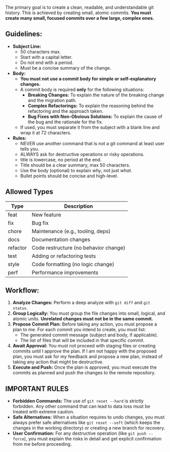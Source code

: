 The primary goal is to create a clean, readable, and understandable git history. This is achieved by creating small, atomic commits. **You must create many small, focused commits over a few large, complex ones.**

## Guidelines:

- **Subject Line:**
    -   50 characters max.
    -   Start with a capital letter.
    -   Do not end with a period.
    -   Must be a concise summary of the change.
- **Body:**
    -   **You must not use a commit body for simple or self-explanatory changes.**
    -   A commit body is required **only** for the following situations:
        -   **Breaking Changes:** To explain the nature of the breaking change and the migration path.
        -   **Complex Refactorings:** To explain the reasoning behind the refactoring and the approach taken.
        -   **Bug Fixes with Non-Obvious Solutions:** To explain the cause of the bug and the rationale for the fix.
    -   If used, you must separate it from the subject with a blank line and wrap it at 72 characters.
- **Rules:**
    - NEVER use another command that is not a git command at least user tells you.
    - ALWAYS ask for destructive operations or risky operations.
    * title is lowercase, no period at the end.
    * Title should be a clear summary, max 50 characters.
    * Use the body (optional) to explain *why*, not just *what*.
    * Bullet points should be concise and high-level.

## Allowed Types

| Type     | Description                           |
| -------- | ------------------------------------- |
| feat     | New feature                           |
| fix      | Bug fix                               |
| chore    | Maintenance (e.g., tooling, deps)     |
| docs     | Documentation changes                 |
| refactor | Code restructure (no behavior change) |
| test     | Adding or refactoring tests           |
| style    | Code formatting (no logic change)     |
| perf     | Performance improvements              |


## Workflow:

1.  **Analyze Changes:** Perform a deep analyze with `git diff` and `git status`.
2.  **Group Logically:** You must group the file changes into small, logical, and atomic units. **Unrelated changes must not be in the same commit.**
3.  **Propose Commit Plan:** Before taking any action, you must propose a plan to me. For each commit you intend to create, you must list:
    -   The generated commit message (subject and body, if applicable).
    -   The list of files that will be included in that specific commit.
4.  **Await Approval:** You must not proceed with staging files or creating commits until I approve the plan. If I am not happy with the proposed plan, you must ask for my feedback and propose a new plan, instead of taking any action that might be destructive.
5.  **Execute and Push:** Once the plan is approved, you must execute the commits as planned and push the changes to the remote repository.


## IMPORTANT RULES

-   **Forbidden Commands:** The use of `git reset --hard` is strictly forbidden. Any other command that can lead to data loss must be treated with extreme caution.
-   **Safe Alternatives:** When a situation requires to undo changes, you must always prefer safe alternatives like `git reset --soft` (which keeps the changes in the working directory) or creating a new branch for recovery.
-   **User Confirmation:** For any destructive operation (like `git push --force`), you must explain the risks in detail and get explicit confirmation from me before proceeding.
